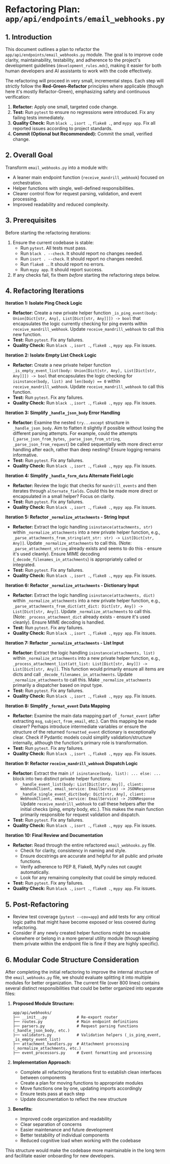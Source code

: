 # Refactoring Plan: `app/api/endpoints/email_webhooks.py`

## 1. Introduction

This document outlines a plan to refactor the `app/api/endpoints/email_webhooks.py` module. The goal is to improve code clarity, maintainability, testability, and adherence to the project's development guidelines (`development_rules.mdc`), making it easier for both human developers and AI assistants to work with the code effectively.

The refactoring will proceed in very small, incremental steps. Each step will strictly follow the **Red-Green-Refactor** principles where applicable (though here it's mostly Refactor-Green), emphasizing safety and continuous verification:

1.  **Refactor:** Apply one small, targeted code change.
2.  **Test:** Run `pytest` to ensure no regressions were introduced. Fix any failing tests immediately.
3.  **Quality Check:** Run `black .`, `isort .`, `flake8 .`, and `mypy app`. Fix all reported issues according to project standards.
4.  **Commit (Optional but Recommended):** Commit the small, verified change.

## 2. Overall Goal

Transform `email_webhooks.py` into a module with:

*   A leaner main endpoint function (`receive_mandrill_webhook`) focused on orchestration.
*   Helper functions with single, well-defined responsibilities.
*   Clearer control flow for request parsing, validation, and event processing.
*   Improved readability and reduced complexity.

## 3. Prerequisites

Before starting the refactoring iterations:

1.  Ensure the current codebase is stable:
    *   Run `pytest`. All tests must pass.
    *   Run `black . --check`. It should report no changes needed.
    *   Run `isort . --check`. It should report no changes needed.
    *   Run `flake8 .`. It should report no errors.
    *   Run `mypy app`. It should report success.
2.  If any checks fail, fix them *before* starting the refactoring steps below.

## 4. Refactoring Iterations

**Iteration 1: Isolate Ping Check Logic**

*   **Refactor:** Create a new private helper function `_is_ping_event(body: Union[Dict[str, Any], List[Dict[str, Any]]]) -> bool` that encapsulates the logic currently checking for ping events within `receive_mandrill_webhook`. Update `receive_mandrill_webhook` to call this new function.
*   **Test:** Run `pytest`. Fix any failures.
*   **Quality Check:** Run `black .`, `isort .`, `flake8 .`, `mypy app`. Fix issues.

**Iteration 2: Isolate Empty List Check Logic**

*   **Refactor:** Create a new private helper function `_is_empty_event_list(body: Union[Dict[str, Any], List[Dict[str, Any]]]) -> bool` that encapsulates the logic checking for `isinstance(body, list) and len(body) == 0` within `receive_mandrill_webhook`. Update `receive_mandrill_webhook` to call this function.
*   **Test:** Run `pytest`. Fix any failures.
*   **Quality Check:** Run `black .`, `isort .`, `flake8 .`, `mypy app`. Fix issues.

**Iteration 3: Simplify `_handle_json_body` Error Handling**

*   **Refactor:** Examine the nested `try...except` structure in `_handle_json_body`. Aim to flatten it slightly if possible without losing the different parsing attempts. For example, could the attempts (`_parse_json_from_bytes`, `_parse_json_from_string`, `_parse_json_from_request`) be called sequentially with more direct error handling after each, rather than deep nesting? Ensure logging remains informative.
*   **Test:** Run `pytest`. Fix any failures.
*   **Quality Check:** Run `black .`, `isort .`, `flake8 .`, `mypy app`. Fix issues.

**Iteration 4: Simplify `_handle_form_data` Alternate Field Logic**

*   **Refactor:** Review the logic that checks for `mandrill_events` and then iterates through `alternate_fields`. Could this be made more direct or encapsulated in a small helper? Focus on clarity.
*   **Test:** Run `pytest`. Fix any failures.
*   **Quality Check:** Run `black .`, `isort .`, `flake8 .`, `mypy app`. Fix issues.

**Iteration 5: Refactor `_normalize_attachments` - String Input**

*   **Refactor:** Extract the logic handling `isinstance(attachments, str)` within `_normalize_attachments` into a new private helper function, e.g., `_parse_attachments_from_string(att_str: str) -> List[Dict[str, Any]]`. Update `_normalize_attachments` to call this. (Note: `_parse_attachment_string` already exists and seems to do this - ensure it's used cleanly). Ensure MIME decoding (`_decode_filenames_in_attachments`) is appropriately called or integrated.
*   **Test:** Run `pytest`. Fix any failures.
*   **Quality Check:** Run `black .`, `isort .`, `flake8 .`, `mypy app`. Fix issues.

**Iteration 6: Refactor `_normalize_attachments` - Dictionary Input**

*   **Refactor:** Extract the logic handling `isinstance(attachments, dict)` within `_normalize_attachments` into a new private helper function, e.g., `_parse_attachments_from_dict(att_dict: Dict[str, Any]) -> List[Dict[str, Any]]`. Update `_normalize_attachments` to call this. (Note: `_process_attachment_dict` already exists - ensure it's used cleanly). Ensure MIME decoding is handled.
*   **Test:** Run `pytest`. Fix any failures.
*   **Quality Check:** Run `black .`, `isort .`, `flake8 .`, `mypy app`. Fix issues.

**Iteration 7: Refactor `_normalize_attachments` - List Input**

*   **Refactor:** Extract the logic handling `isinstance(attachments, list)` within `_normalize_attachments` into a new private helper function, e.g., `_process_attachment_list(att_list: List[Dict[str, Any]]) -> List[Dict[str, Any]]`. This function would primarily ensure all items are dicts and call `_decode_filenames_in_attachments`. Update `_normalize_attachments` to call this. Make `_normalize_attachments` primarily a dispatcher based on input type.
*   **Test:** Run `pytest`. Fix any failures.
*   **Quality Check:** Run `black .`, `isort .`, `flake8 .`, `mypy app`. Fix issues.

**Iteration 8: Simplify `_format_event` Data Mapping**

*   **Refactor:** Examine the main data mapping part of `_format_event` (after extracting `msg`, `subject`, `from_email`, etc.). Can this mapping be made clearer? Perhaps introduce intermediate variables or ensure the structure of the returned `formatted_event` dictionary is exceptionally clear. Check if Pydantic models could simplify validation/structure internally, although the function's primary role is transformation.
*   **Test:** Run `pytest`. Fix any failures.
*   **Quality Check:** Run `black .`, `isort .`, `flake8 .`, `mypy app`. Fix issues.

**Iteration 9: Refactor `receive_mandrill_webhook` Dispatch Logic**

*   **Refactor:** Extract the main `if isinstance(body, list): ... else: ...` block into two distinct private helper functions:
    *   `_handle_event_list(body: List[Dict[str, Any]], client: WebhookClient, email_service: EmailService) -> JSONResponse`
    *   `_handle_single_event_dict(body: Dict[str, Any], client: WebhookClient, email_service: EmailService) -> JSONResponse`
    Update `receive_mandrill_webhook` to call these helpers after the initial checks (ping, empty body, etc.). This makes the main function primarily responsible for request validation and dispatch.
*   **Test:** Run `pytest`. Fix any failures.
*   **Quality Check:** Run `black .`, `isort .`, `flake8 .`, `mypy app`. Fix issues.

**Iteration 10: Final Review and Documentation**

*   **Refactor:** Read through the entire refactored `email_webhooks.py` file.
    *   Check for clarity, consistency in naming and style.
    *   Ensure docstrings are accurate and helpful for all public and private functions.
    *   Verify adherence to PEP 8, Flake8, MyPy rules not caught automatically.
    *   Look for any remaining complexity that could be simply reduced.
*   **Test:** Run `pytest`. Fix any failures.
*   **Quality Check:** Run `black .`, `isort .`, `flake8 .`, `mypy app`. Fix issues.

## 5. Post-Refactoring

*   Review test coverage (`pytest --cov=app`) and add tests for any critical logic paths that might have become exposed or less covered during refactoring.
*   Consider if any newly created helper functions might be reusable elsewhere or belong in a more general utility module (though keeping them private within the endpoint file is fine if they are highly specific). 

## 6. Modular Code Structure Consideration

After completing the initial refactoring to improve the internal structure of the `email_webhooks.py` file, we should evaluate splitting it into multiple modules for better organization. The current file (over 800 lines) contains several distinct responsibilities that could be better organized into separate files:

1. **Proposed Module Structure:**
   ```
   app/api/webhooks/
   ├── __init__.py             # Re-export router
   ├── routes.py               # Main endpoint definitions
   ├── parsers.py              # Request parsing functions (_handle_json_body, etc.)
   ├── validators.py           # Validation helpers (_is_ping_event, _is_empty_event_list)
   ├── attachment_handlers.py  # Attachment processing (_normalize_attachments, etc.)
   ├── event_processors.py     # Event formatting and processing
   ```

2. **Implementation Approach:**
   * Complete all refactoring iterations first to establish clean interfaces between components
   * Create a plan for moving functions to appropriate modules
   * Move functions one by one, updating imports accordingly
   * Ensure tests pass at each step
   * Update documentation to reflect the new structure

3. **Benefits:**
   * Improved code organization and readability
   * Clear separation of concerns
   * Easier maintenance and future development
   * Better testability of individual components
   * Reduced cognitive load when working with the codebase

This structure would make the codebase more maintainable in the long term and facilitate easier onboarding for new developers. 